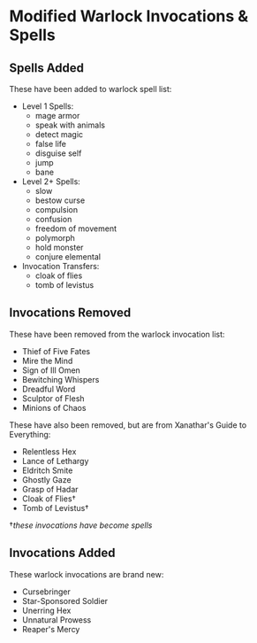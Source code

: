 # Modified Warlock Invocations & Spells
## Spells Added
These have been added to warlock spell list:
- Level 1 Spells:
	- mage armor
	- speak with animals
	- detect magic
	- false life
	- disguise self
	- jump
	- bane
- Level 2+ Spells:
	- slow
	- bestow curse
	- compulsion
	- confusion
	- freedom of movement
	- polymorph
	- hold monster
	- conjure elemental
- Invocation Transfers:
	- cloak of flies
	- tomb of levistus

## Invocations Removed
These have been removed from the warlock invocation list:
- Thief of Five Fates
- Mire the Mind
- Sign of Ill Omen
- Bewitching Whispers
- Dreadful Word
- Sculptor of Flesh
- Minions of Chaos

These have also been removed, but are from Xanathar's Guide to Everything:
- Relentless Hex
- Lance of Lethargy
- Eldritch Smite
- Ghostly Gaze
- Grasp of Hadar
- Cloak of Flies&dagger;
- Tomb of Levistus&dagger;

&dagger;*these invocations have become spells*

## Invocations Added
These warlock invocations are brand new:
- Cursebringer
- Star-Sponsored Soldier
- Unerring Hex
- Unnatural Prowess
- Reaper's Mercy
